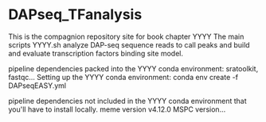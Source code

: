 # DAPseq_TFanalysis
This is the compagnion repository site for book chapter YYYY
The main scripts YYYY.sh analyze DAP-seq sequence reads to call peaks and build and evaluate transcription factors binding site model.

pipeline dependencies packed into the YYYY conda environment:
sratoolkit, fastqc... 
Setting up the YYYY conda environment:
conda env create -f DAPseqEASY.yml

pipeline dependencies not included in the YYYY conda environment that you'll have to install locally.
meme version v4.12.0
MSPC version...



